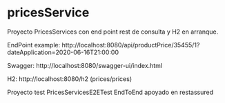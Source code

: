 # pricesService

Proyecto PricesServices con end point rest de consulta y H2 en arranque.

EndPoint example: http://localhost:8080/api/productPrice/35455/1?dateApplication=2020-06-16T21:00:00

Swagger: http://localhost:8080/swagger-ui/index.html

H2: http://localhost:8080/h2 (prices/prices)


Proyecto test PricesServicesE2ETest EndToEnd apoyado en restassured

